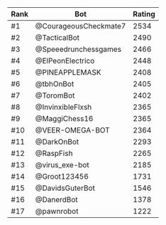 Rank|Bot|Rating
---|---|---
#1|@CourageousCheckmate7|2534
#2|@TacticalBot|2490
#3|@Speeedrunchessgames|2466
#4|@ElPeonElectrico|2448
#5|@PINEAPPLEMASK|2408
#6|@tbhOnBot|2405
#7|@ToromBot|2402
#8|@InvinxibleFlxsh|2365
#9|@MaggiChess16|2365
#10|@VEER-OMEGA-BOT|2364
#11|@DarkOnBot|2293
#12|@RaspFish|2265
#13|@virus_exe-bot|2185
#14|@Groot123456|1731
#15|@DavidsGuterBot|1546
#16|@DanerdBot|1378
#17|@pawnrobot|1222
